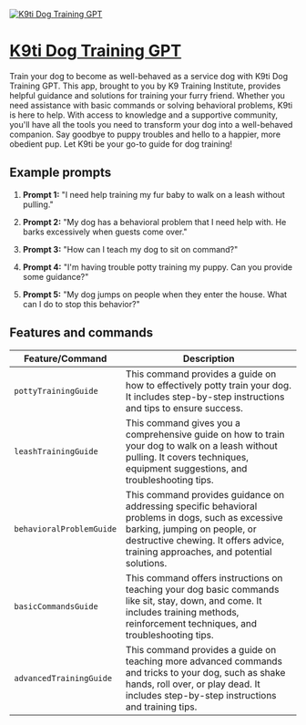 [![K9ti Dog Training GPT](https://files.oaiusercontent.com/file-4snIqT2q00andVyItcTFmgS1?se=2123-10-17T09%3A55%3A34Z&sp=r&sv=2021-08-06&sr=b&rscc=max-age%3D31536000%2C%20immutable&rscd=attachment%3B%20filename%3Dlogo_2048x2048.png&sig=lPz8S%2Bt5Twfq27bVDTV1NiYDccYTli3oRW86GbbtgGI%3D)](https://chat.openai.com/g/g-VuXzj8tum-k9ti-dog-training-gpt)

# [K9ti Dog Training GPT](https://chat.openai.com/g/g-VuXzj8tum-k9ti-dog-training-gpt)

Train your dog to become as well-behaved as a service dog with K9ti Dog Training GPT. This app, brought to you by K9 Training Institute, provides helpful guidance and solutions for training your furry friend. Whether you need assistance with basic commands or solving behavioral problems, K9ti is here to help. With access to knowledge and a supportive community, you'll have all the tools you need to transform your dog into a well-behaved companion. Say goodbye to puppy troubles and hello to a happier, more obedient pup. Let K9ti be your go-to guide for dog training!

## Example prompts

1. **Prompt 1:** "I need help training my fur baby to walk on a leash without pulling."

2. **Prompt 2:** "My dog has a behavioral problem that I need help with. He barks excessively when guests come over."

3. **Prompt 3:** "How can I teach my dog to sit on command?"

4. **Prompt 4:** "I'm having trouble potty training my puppy. Can you provide some guidance?"

5. **Prompt 5:** "My dog jumps on people when they enter the house. What can I do to stop this behavior?"


## Features and commands

| Feature/Command | Description |
| --- | --- |
| `pottyTrainingGuide` | This command provides a guide on how to effectively potty train your dog. It includes step-by-step instructions and tips to ensure success. |
| `leashTrainingGuide` | This command gives you a comprehensive guide on how to train your dog to walk on a leash without pulling. It covers techniques, equipment suggestions, and troubleshooting tips. |
| `behavioralProblemGuide` | This command provides guidance on addressing specific behavioral problems in dogs, such as excessive barking, jumping on people, or destructive chewing. It offers advice, training approaches, and potential solutions. |
| `basicCommandsGuide` | This command offers instructions on teaching your dog basic commands like sit, stay, down, and come. It includes training methods, reinforcement techniques, and troubleshooting tips. |
| `advancedTrainingGuide` | This command provides a guide on teaching more advanced commands and tricks to your dog, such as shake hands, roll over, or play dead. It includes step-by-step instructions and training tips. |